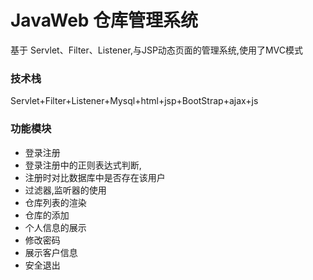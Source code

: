# JavaWeb 仓库管理系统

基于 Servlet、Filter、Listener,与JSP动态页面的管理系统,使用了MVC模式



### 技术栈 

Servlet+Filter+Listener+Mysql+html+jsp+BootStrap+ajax+js



### 功能模块

- 登录注册
- 登录注册中的正则表达式判断,
- 注册时对比数据库中是否存在该用户
- 过滤器,监听器的使用
- 仓库列表的渲染
- 仓库的添加
- 个人信息的展示
- 修改密码
- 展示客户信息
- 安全退出


